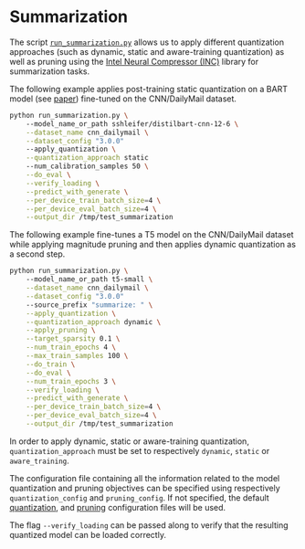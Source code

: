 <!---
Copyright 2022 The HuggingFace Team. All rights reserved.

Licensed under the Apache License, Version 2.0 (the "License");
you may not use this file except in compliance with the License.
You may obtain a copy of the License at

    http://www.apache.org/licenses/LICENSE-2.0

Unless required by applicable law or agreed to in writing, software
distributed under the License is distributed on an "AS IS" BASIS,
WITHOUT WARRANTIES OR CONDITIONS OF ANY KIND, either express or implied.
See the License for the specific language governing permissions and
limitations under the License.
-->

# Summarization

The script [`run_summarization.py`](https://github.com/huggingface/optimum-intel/blob/main/examples/neural_compressor/summarization/run_summarization.py)
allows us to apply different quantization approaches (such as dynamic, static and aware-training quantization) as well as pruning 
using the [Intel Neural Compressor (INC)](https://github.com/intel/neural-compressor) library for summarization tasks.

The following example applies post-training static quantization on a BART model (see [paper](https://arxiv.org/pdf/2010.13002.pdf)) fine-tuned on the CNN/DailyMail dataset.

```bash
python run_summarization.py \ 
    --model_name_or_path sshleifer/distilbart-cnn-12-6 \
    --dataset_name cnn_dailymail \
    --dataset_config "3.0.0"
    --apply_quantization \
    --quantization_approach static
    --num_calibration_samples 50 \
    --do_eval \
    --verify_loading \
    --predict_with_generate \
    --per_device_train_batch_size=4 \
    --per_device_eval_batch_size=4 \
    --output_dir /tmp/test_summarization
```

The following example fine-tunes a T5 model on the CNN/DailyMail dataset while applying magnitude pruning and then applies 
dynamic quantization as a second step.

```bash
python run_summarization.py \ 
    --model_name_or_path t5-small \
    --dataset_name cnn_dailymail \
    --dataset_config "3.0.0"
    --source_prefix "summarize: " \
    --apply_quantization \
    --quantization_approach dynamic \
    --apply_pruning \
    --target_sparsity 0.1 \
    --num_train_epochs 4 \
    --max_train_samples 100 \
    --do_train \
    --do_eval \
    --num_train_epochs 3 \
    --verify_loading \
    --predict_with_generate \
    --per_device_train_batch_size=4 \
    --per_device_eval_batch_size=4 \
    --output_dir /tmp/test_summarization
```

In order to apply dynamic, static or aware-training quantization, `quantization_approach` must be set to 
respectively `dynamic`, `static` or `aware_training`.

The configuration file containing all the information related to the model quantization and pruning objectives can be 
specified using respectively `quantization_config` and `pruning_config`. If not specified, the default
[quantization](https://github.com/huggingface/optimum-intel/blob/main/examples/neural_compressor/config/quantization.yml),
and [pruning](https://github.com/huggingface/optimum-intel/blob/main/examples/neural_compressor/config/prune.yml) 
configuration files will be used.

The flag `--verify_loading` can be passed along to verify that the resulting quantized model can be loaded correctly.
